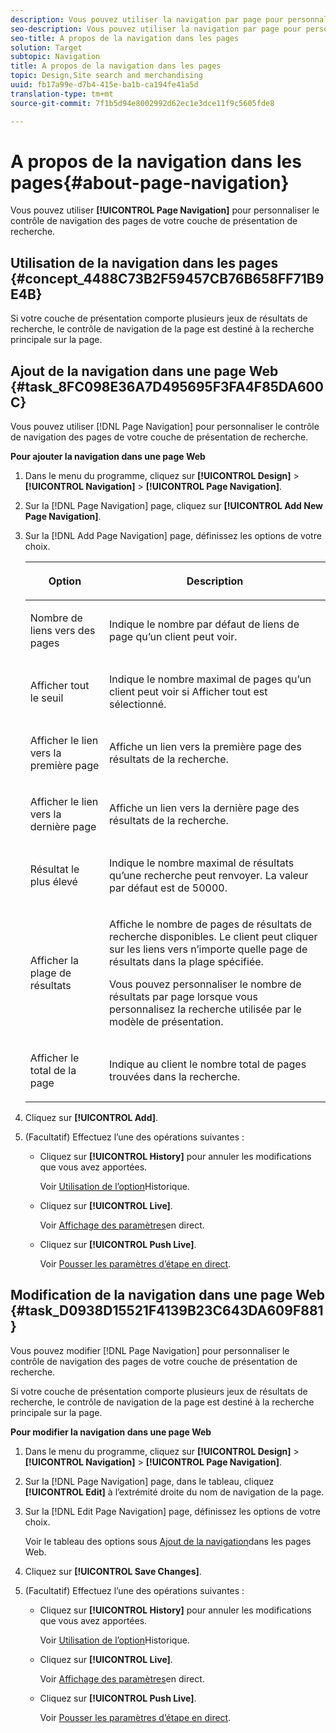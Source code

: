 ```yaml
---
description: Vous pouvez utiliser la navigation par page pour personnaliser le contrôle de navigation par page de votre couche de présentation de recherche.
seo-description: Vous pouvez utiliser la navigation par page pour personnaliser le contrôle de navigation par page de votre couche de présentation de recherche.
seo-title: A propos de la navigation dans les pages
solution: Target
subtopic: Navigation
title: A propos de la navigation dans les pages
topic: Design,Site search and merchandising
uuid: fb17a99e-d7b4-415e-ba1b-ca194fe41a5d
translation-type: tm+mt
source-git-commit: 7f1b5d94e8002992d62ec1e3dce11f9c5605fde8

---
```



# A propos de la navigation dans les pages{#about-page-navigation}

Vous pouvez utiliser **[!UICONTROL Page Navigation]** pour personnaliser le contrôle de navigation des pages de votre couche de présentation de recherche.

## Utilisation de la navigation dans les pages {#concept_4488C73B2F59457CB76B658FF71B9E4B}

Si votre couche de présentation comporte plusieurs jeux de résultats de recherche, le contrôle de navigation de la page est destiné à la recherche principale sur la page.

## Ajout de la navigation dans une page Web {#task_8FC098E36A7D495695F3FA4F85DA600C}

Vous pouvez utiliser [!DNL Page Navigation] pour personnaliser le contrôle de navigation des pages de votre couche de présentation de recherche.

<!-- 

t_configuring_web_page_navigation.xml

 -->

**Pour ajouter la navigation dans une page Web**

1. Dans le menu du programme, cliquez sur **[!UICONTROL Design]** > **[!UICONTROL Navigation]** > **[!UICONTROL Page Navigation]**.
1. Sur la [!DNL Page Navigation] page, cliquez sur **[!UICONTROL Add New Page Navigation]**.
1. Sur la [!DNL Add Page Navigation] page, définissez les options de votre choix.

   <!-- 
   r_page_navigation_options.xml
   -->

   <table> 
    <thead> 
      <tr> 
      <th colname="col1" class="entry"> <p>Option </p> </th> 
      <th colname="col2" class="entry"> <p>Description </p> </th> 
      </tr> 
    </thead>
    <tbody> 
      <tr> 
      <td colname="col1"> <p>Nombre de liens vers des pages </p> </td> 
      <td colname="col2"> <p> Indique le nombre par défaut de liens de page qu’un client peut voir. </p> </td> 
      </tr> 
      <tr> 
      <td colname="col1"> <p>Afficher tout le seuil </p> </td> 
      <td colname="col2"> <p>Indique le nombre maximal de pages qu’un client peut voir si <span class="uicontrol"> Afficher tout</span> est sélectionné. </p> </td> 
      </tr> 
      <tr> 
      <td colname="col1"> <p>Afficher le lien vers la première page </p> </td> 
      <td colname="col2"> <p>Affiche un lien vers la première page des résultats de la recherche. </p> </td> 
      </tr> 
      <tr> 
      <td colname="col1"> <p>Afficher le lien vers la dernière page </p> </td> 
      <td colname="col2"> <p> Affiche un lien vers la dernière page des résultats de la recherche. </p> </td> 
      </tr> 
      <tr> 
      <td colname="col1"> <p>Résultat le plus élevé </p> </td> 
      <td colname="col2"> <p>Indique le nombre maximal de résultats qu’une recherche peut renvoyer. La valeur par défaut est de 50000. </p> </td> 
      </tr> 
      <tr> 
      <td colname="col1"> <p>Afficher la plage de résultats </p> </td> 
      <td colname="col2"> <p>Affiche le nombre de pages de résultats de recherche disponibles. Le client peut cliquer sur les liens vers n’importe quelle page de résultats dans la plage spécifiée. </p> <p> Vous pouvez personnaliser le nombre de résultats par page lorsque vous personnalisez la recherche utilisée par le modèle de présentation. </p> </td> 
      </tr> 
      <tr> 
      <td colname="col1"> <p>Afficher le total de la page </p> </td> 
      <td colname="col2"> <p>Indique au client le nombre total de pages trouvées dans la recherche. </p> </td> 
      </tr> 
    </tbody> 
    </table>

1. Cliquez sur **[!UICONTROL Add]**.
1. (Facultatif) Effectuez l’une des opérations suivantes :

   * Cliquez sur **[!UICONTROL History]** pour annuler les modifications que vous avez apportées.

      Voir [Utilisation de l’option](../t-using-the-history-option.md#task_70DD3F87A67242BBBD2CB27156F43002)Historique.

   * Cliquez sur **[!UICONTROL Live]**.

      Voir [Affichage des paramètres](../c-about-staging.md#task_401A0EBDB5DB4D4CA933CBA7BECDC10F)en direct.

   * Cliquez sur **[!UICONTROL Push Live]**.

      Voir [Pousser les paramètres d’étape en direct](../c-about-staging.md#task_44306783B4C0408AAA58B471DAF2D9A4).

## Modification de la navigation dans une page Web {#task_D0938D15521F4139B23C643DA609F881}

Vous pouvez modifier [!DNL Page Navigation] pour personnaliser le contrôle de navigation des pages de votre couche de présentation de recherche.

<!-- 

t_editing_web_page_navigation.xml

 -->

Si votre couche de présentation comporte plusieurs jeux de résultats de recherche, le contrôle de navigation de la page est destiné à la recherche principale sur la page.

**Pour modifier la navigation dans une page Web**

1. Dans le menu du programme, cliquez sur **[!UICONTROL Design]** > **[!UICONTROL Navigation]** > **[!UICONTROL Page Navigation]**.
1. Sur la [!DNL Page Navigation] page, dans le tableau, cliquez **[!UICONTROL Edit]** à l’extrémité droite du nom de navigation de la page.
1. Sur la [!DNL Edit Page Navigation] page, définissez les options de votre choix.

   Voir le tableau des options sous [Ajout de la navigation](../c-about-design-menu/c-about-page-navigation.md#task_8FC098E36A7D495695F3FA4F85DA600C)dans les pages Web.
1. Cliquez sur **[!UICONTROL Save Changes]**.
1. (Facultatif) Effectuez l’une des opérations suivantes :

   * Cliquez sur **[!UICONTROL History]** pour annuler les modifications que vous avez apportées.

      Voir [Utilisation de l’option](../t-using-the-history-option.md#task_70DD3F87A67242BBBD2CB27156F43002)Historique.

   * Cliquez sur **[!UICONTROL Live]**.

      Voir [Affichage des paramètres](../c-about-staging.md#task_401A0EBDB5DB4D4CA933CBA7BECDC10F)en direct.

   * Cliquez sur **[!UICONTROL Push Live]**.

      Voir [Pousser les paramètres d’étape en direct](../c-about-staging.md#task_44306783B4C0408AAA58B471DAF2D9A4).

